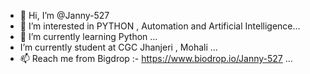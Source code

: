 - 👋 Hi, I’m @Janny-527
- 👀 I’m interested in PYTHON , Automation and Artificial Intelligence...
- 🌱 I’m currently learning Python ...
- I’m currently student  at CGC Jhanjeri , Mohali  ...
- 📫 Reach me from Bigdrop :- https://www.biodrop.io/Janny-527  ...

<!---
Janny-527/Janny-527 is a ✨ special ✨ repository because its `README.md` (this file) appears on your GitHub profile.
You can click the Preview link to take a look at your changes.
--->
